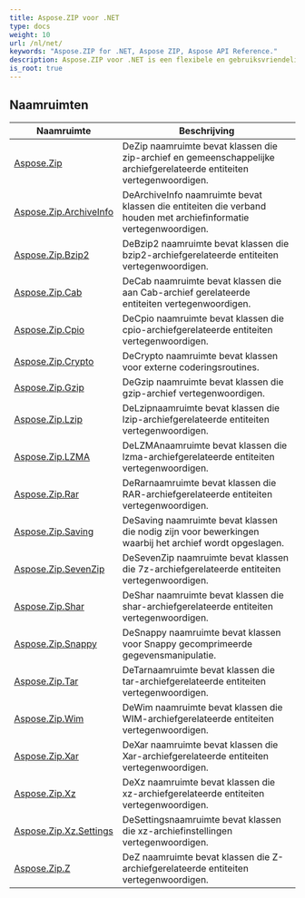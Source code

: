 ```yaml
---
title: Aspose.ZIP voor .NET
type: docs
weight: 10
url: /nl/net/
keywords: "Aspose.ZIP for .NET, Aspose ZIP, Aspose API Reference."
description: Aspose.ZIP voor .NET is een flexibele en gebruiksvriendelijke .NET API waarmee u kunt werken met bestandscompressie in een standaard ZIP-indeling.
is_root: true
---
```


## Naamruimten

| Naamruimte | Beschrijving |
| --- | --- |
| [Aspose.Zip](./aspose.zip/) | DeZip naamruimte bevat klassen die zip-archief en gemeenschappelijke archiefgerelateerde entiteiten vertegenwoordigen. |
| [Aspose.Zip.ArchiveInfo](./aspose.zip.archiveinfo/) | DeArchiveInfo naamruimte bevat klassen die entiteiten die verband houden met archiefinformatie vertegenwoordigen. |
| [Aspose.Zip.Bzip2](./aspose.zip.bzip2/) | DeBzip2 naamruimte bevat klassen die bzip2-archiefgerelateerde entiteiten vertegenwoordigen. |
| [Aspose.Zip.Cab](./aspose.zip.cab/) | DeCab naamruimte bevat klassen die aan Cab-archief gerelateerde entiteiten vertegenwoordigen. |
| [Aspose.Zip.Cpio](./aspose.zip.cpio/) | DeCpio naamruimte bevat klassen die cpio-archiefgerelateerde entiteiten vertegenwoordigen. |
| [Aspose.Zip.Crypto](./aspose.zip.crypto/) | DeCrypto naamruimte bevat klassen voor externe coderingsroutines. |
| [Aspose.Zip.Gzip](./aspose.zip.gzip/) | DeGzip naamruimte bevat klassen die gzip-archief vertegenwoordigen. |
| [Aspose.Zip.Lzip](./aspose.zip.lzip/) | DeLzipnaamruimte bevat klassen die lzip-archiefgerelateerde entiteiten vertegenwoordigen. |
| [Aspose.Zip.LZMA](./aspose.zip.lzma/) | DeLZMAnaamruimte bevat klassen die lzma-archiefgerelateerde entiteiten vertegenwoordigen. |
| [Aspose.Zip.Rar](./aspose.zip.rar/) | DeRarnaamruimte bevat klassen die RAR-archiefgerelateerde entiteiten vertegenwoordigen. |
| [Aspose.Zip.Saving](./aspose.zip.saving/) | DeSaving naamruimte bevat klassen die nodig zijn voor bewerkingen waarbij het archief wordt opgeslagen. |
| [Aspose.Zip.SevenZip](./aspose.zip.sevenzip/) | DeSevenZip naamruimte bevat klassen die 7z-archiefgerelateerde entiteiten vertegenwoordigen. |
| [Aspose.Zip.Shar](./aspose.zip.shar/) | DeShar naamruimte bevat klassen die shar-archiefgerelateerde entiteiten vertegenwoordigen. |
| [Aspose.Zip.Snappy](./aspose.zip.snappy/) | DeSnappy naamruimte bevat klassen voor Snappy gecomprimeerde gegevensmanipulatie. |
| [Aspose.Zip.Tar](./aspose.zip.tar/) | DeTarnaamruimte bevat klassen die tar-archiefgerelateerde entiteiten vertegenwoordigen. |
| [Aspose.Zip.Wim](./aspose.zip.wim/) | DeWim naamruimte bevat klassen die WIM-archiefgerelateerde entiteiten vertegenwoordigen. |
| [Aspose.Zip.Xar](./aspose.zip.xar/) | DeXar naamruimte bevat klassen die Xar-archiefgerelateerde entiteiten vertegenwoordigen. |
| [Aspose.Zip.Xz](./aspose.zip.xz/) | DeXz naamruimte bevat klassen die xz-archiefgerelateerde entiteiten vertegenwoordigen. |
| [Aspose.Zip.Xz.Settings](./aspose.zip.xz.settings/) | DeSettingsnaamruimte bevat klassen die xz-archiefinstellingen vertegenwoordigen. |
| [Aspose.Zip.Z](./aspose.zip.z/) | DeZ naamruimte bevat klassen die Z-archiefgerelateerde entiteiten vertegenwoordigen. |



